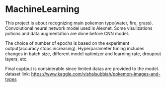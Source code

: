 # MachineLearning

This project is about recognizing main pokemon type(water, fire, grass).
Convolutional neural network model used is Alexnet.
Some visulizations potions and data augmentation are done before CNN model.

The choice of number of epochs is based on the experiment output(accuracy stops increasing).
Hyperparameter tuning includes changes in batch size, different model optimizer and learning rate, droupout layers, etc.

Final ouptput is considerable since limited datas are provided to the model. 
dataset link: https://www.kaggle.com/vishalsubbiah/pokemon-images-and-types
